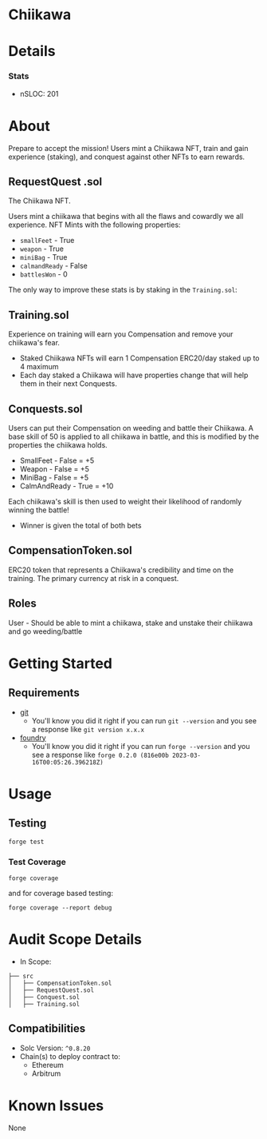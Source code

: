 # Chiikawa

#  Details

### Stats

- nSLOC: 201


# About

Prepare to accept the mission!
Users mint a Chiikawa NFT,
train and gain experience (staking),
and conquest against other NFTs to earn rewards.

## RequestQuest .sol

The Chiikawa NFT.

Users mint a chiikawa that begins with all the flaws and cowardly we all experience.
NFT Mints with the following properties:

- `smallFeet` - True
- `weapon` - True
- `miniBag` - True
- `calmandReady` - False
- `battlesWon` - 0

The only way to improve these stats is by staking in the `Training.sol`:

## Training.sol

Experience on training will earn you Compensation and remove your chiikawa's fear.

- Staked Chiikawa NFTs will earn 1 Compensation ERC20/day staked up to 4 maximum
- Each day staked a Chiikawa will have properties change that will help them in their next Conquests.

## Conquests.sol

Users can put their Compensation on weeding and battle their Chiikawa. A base skill of 50 is applied to all chiikawa in battle, and this is modified by the properties the chiikawa holds.

- SmallFeet - False = +5
- Weapon - False = +5
- MiniBag - False = +5
- CalmAndReady - True = +10

Each chiikawa's skill is then used to weight their likelihood of randomly winning the battle!

- Winner is given the total of both bets

## CompensationToken.sol

ERC20 token that represents a Chiikawa's credibility and time on the training. The primary currency at risk in a conquest.

## Roles

User - Should be able to mint a chiikawa, stake and unstake their chiikawa and go weeding/battle


# Getting Started

## Requirements

- [git](https://git-scm.com/book/en/v2/Getting-Started-Installing-Git)
  - You'll know you did it right if you can run `git --version` and you see a response like `git version x.x.x`
- [foundry](https://getfoundry.sh/)
  - You'll know you did it right if you can run `forge --version` and you see a response like `forge 0.2.0 (816e00b 2023-03-16T00:05:26.396218Z)`

# Usage

## Testing

```
forge test
```

### Test Coverage

```
forge coverage
```

and for coverage based testing:

```
forge coverage --report debug
```



# Audit Scope Details

- In Scope:

```
├── src
│   ├── CompensationToken.sol
│   ├── RequestQuest.sol
│   ├── Conquest.sol
│   ├── Training.sol
```

## Compatibilities

- Solc Version: `^0.8.20`
- Chain(s) to deploy contract to:
  - Ethereum
  - Arbitrum
 


# Known Issues

None



